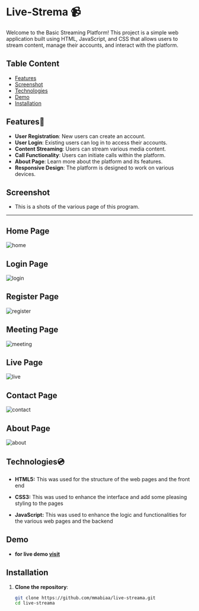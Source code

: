 # Live-Strema 📹

Welcome to the Basic Streaming Platform! This project is a simple web application built using HTML, JavaScript, and CSS that allows users to stream content, manage their accounts, and interact with the platform.

## Table Content
- [Features](#features)
- [Screenshot](#screenshot)
- [Technologies](#technology)
- [Demo](#demo)
- [Installation](#installation)

## Features🪽

- **User Registration**: New users can create an account.
- **User Login**: Existing users can log in to access their accounts.
- **Content Streaming**: Users can stream various media content.
- **Call Functionality**: Users can initiate calls within the platform.
- **About Page**: Learn more about the platform and its features.
- **Responsive Design**: The platform is designed to work on various devices.

## Screenshot
- This is a shots of the various page of this program.
---
**Home Page**
---
![home](https://github.com/Mmabiaa/Live-Streama/blob/main/screenshots/home.jpg)

**Login Page**
---
![login](https://github.com/Mmabiaa/Live-Streama/blob/main/screenshots/login.jpg)

**Register Page**
---
![register](https://github.com/Mmabiaa/Live-Streama/blob/main/screenshots/register.jpg)

**Meeting Page**
---
![meeting](https://github.com/Mmabiaa/Live-Streama/blob/main/screenshots/meeting.jpg)

**Live Page**
---
![live](https://github.com/Mmabiaa/Live-Streama/blob/main/screenshots/live.jpg)

**Contact Page**
---
![contact](https://github.com/Mmabiaa/Live-Streama/blob/main/screenshots/register.jpg)

**About Page**
---
![about](https://github.com/Mmabiaa/Live-Streama/blob/main/screenshots/about.jpg)

## Technologies💿

- **HTML5:**
   This was used for the structure of the web pages and the front end
  
- **CSS3:**
   This was used to enhance the interface and add some pleasing styling to the pages
  
- **JavaScript:**
   This was used to enhance the logic and functionalities for the various web pages and the backend

## Demo
- **for live demo [visit](https://live-streama.vercel.app)**
 

## Installation

1. **Clone the repository**:
   ```bash
   git clone https://github.com/mmabiaa/live-streama.git
   cd live-streama
   ```


